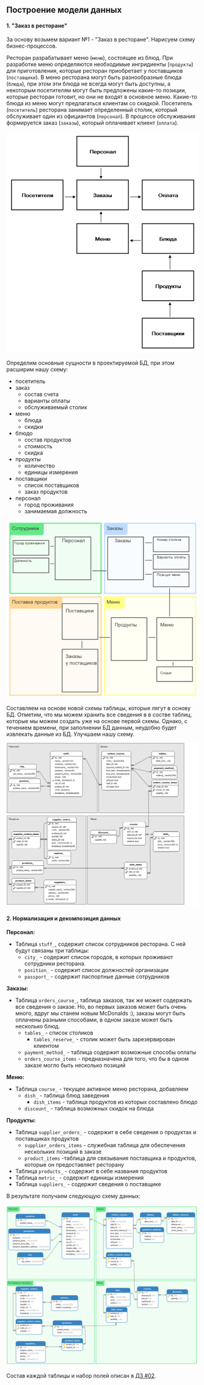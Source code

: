 ## Построение модели данных

#### 1. "Заказ в ресторане"

За основу возьмем вариант №1 - "Заказ в ресторане". Нарисуем схему бизнес-процессов.

Ресторан разрабатывает меню (`меню`), состоящее из блюд. При разработке меню определяются необходимые ингридиенты (`продукты`) для приготовления, которые ресторан приобретает у поставщиков (`поставщики`). В меню ресторана могут быть разнообразные блюда (`блюда`), при этом эти блюда не всегда могут быть доступны, а некоторым посетителям могут быть предложены какие-то позиции, которые ресторан готовит, но они не входят в основное меню. Какие-то блюда из меню могут предлагаться клиентам со скидкой. Посетитель (`посетитель`) ресторана занимает определенный столик, который обслуживает один из официантов (`персонал`). В процессе обслуживания формируется заказ (`заказы`), который оплачивает клиент (`оплата`).

![Схема бизнес-процессов.](pic/rest_db_logic.png)

Определим основные сущности в проектируемой БД, при этом расширим нашу схему:

- посетитель
- заказ
  - состав счета
  - варианты оплаты
  - обслуживаемый столик
- меню
  - блюда
  - скидки
- блюдо
  - состав продуктов
  - стоимость
  - скидка
- продукты
  - количество
  - единицы измерения
- поставщики
  - список поставщиков
  - заказ продуктов
- персонал
  - город проживания
  - занимаемая должность

![Схема расширенной логики бизнес-процессов.](pic/rest_db_logic_extended.png)

Составляем на основе новой схемы таблицы, которые лягут в основу БД. Отметим, что мы можем хранить все сведения в в состве таблиц, которые мы можем создать уже на основе первой схемы. Однако, с течением времени, при заполнении БД данным, неудобно будет извлекать данные из БД. Улучшаем нашу схему.

![Схема БД.](pic/rest_db_schema_v1.png)

#### 2. Нормализация и декомпозиция данных

**Персонал:**
- Таблица `stuff_`, содержит список сотрудников ресторана. С ней будут связаны три таблицы:
    - `city_` - содержит список городов, в которых проживают сотрудники ресторана.
    - `position_` - содержит список должностей организации
    - `passport_` - содержит паспортные данные сотрудников

**Заказы:**
- Таблица `orders_course_`, таблица заказов, так же может содержать все сведения о заказе. Но, во первых заказов может быть очень много, вдруг мы станем новым McDonalds :), заказы могут быть оплачены разными способами, в одном заказе может быть несколько блюд.
  - `tables_` - список столиков
    - `tables_reserve_` - столик может быть зарезервирован клиентом
  - `payment_method_` - таблица содержит возможные способы оплаты
  - `orders_course_items` - предназначена для того, что бы в одном заказе могло быть несколько позиций

**Меню:**
- Таблица `course_` - текущее активное меню ресторана, добавляем
  - `dish_` - таблица блюд заведения
    - `dish_items` - таблица продуктов из которых составлено блюдо
  - `discount_` - таблица возможных скидок на блюда

**Продукты:**
- Таблица `supplier_orders_` - содержит в себе сведения о продуктах и поставщиках продуктов
  - `supplier_orders_items` - служебная таблица для обеспечения нескольких позиций в заказе
  - `product_items` -таблица для связывания поставщика и продуктов, которые он предоставляет ресторану
- Таблица `products_` - содержит в себе названия продуктов
- Таблица `metric_` - содержит единицы измерения
- Таблица `suppliers_` - содержит сведения о поставщике

В результате получаем следующую схему данных:

![Новая схема БД.](pic/rest_db_schema_v2.png)

Состав каждой таблицы и набор полей описан в [ДЗ #02](https://github.com/kakoka/otus-rdbms/tree/master/hw02).
